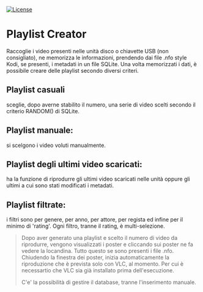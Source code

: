 [![License](https://img.shields.io/badge/License-GPLv3-green.svg)](https://github.com/losciuto/vlcremote/blob/master/LICENSE)
# Playlist Creator

Raccoglie i video presenti nelle unità disco o chiavette USB (non consigliato), ne memorizza le informazioni, prendendo dai file <nome del video>.nfo style Kodi, se presenti, i metadati in un file SQLite. Una volta memorizzati i dati, è possibile creare delle playlist secondo diversi criteri. 

## Playlist casuali
sceglie, dopo averne stabilito il numero, una serie di video scelti secondo il criterio RANDOM() di SQLite.
## Playlist manuale:
si scelgono i video voluti manualmente.
## Playlist degli ultimi video scaricati:
ha la funzione di riprodurre gli ultimi video scaricati nelle unità oppure gli ultimi a cui sono stati modificati i metadati.
## Playlist filtrate:
i filtri sono per genere, per anno, per attore, per regista ed infine per il minimo di 'rating'. Ogni filtro, tranne il rating, è multi-selezione.

> Dopo aver generato una playlist e scelto il numero di video da riprodurre, vengono visualizzati i poster e cliccando sui poster ne fa vedere la locandina. Tutto questo se sono presenti i file .nfo. Chiudendo la finestra dei poster, inizia automaticamente la riproduzione che è prevista solo con VLC, al momento. Per cui è necessartio che VLC sia già installato prima dell'esecuzione.
>
> C'e' la possibilità di gestire il database, tranne l'inserimento manuale.
